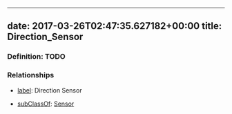 
---
date: 2017-03-26T02:47:35.627182+00:00
title: Direction_Sensor
---
### Definition: TODO

### Relationships

* [label](http://www.w3.org/2000/01/rdf-schema#label): Direction Sensor

* [subClassOf](http://www.w3.org/2000/01/rdf-schema#subClassOf): [Sensor](https://brickschema.org/schema/1.0/Brick#Sensor)
